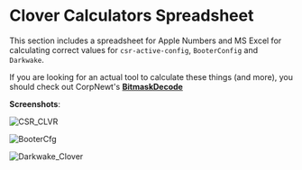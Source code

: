 # Clover Calculators Spreadsheet

This section includes a spreadsheet for Apple Numbers and MS Excel for calculating correct values for `csr-active-config`, `BooterConfig` and `Darkwake`. 

If you are looking for an actual tool to calculate these things (and more), you should check out CorpNewt's [**BitmaskDecode**](https://github.com/corpnewt/BitmaskDecode)

**Screenshots**:

![CSR_CLVR](https://user-images.githubusercontent.com/76865553/180943866-26d80d0e-6a88-49b3-a007-81bd81632934.png)

![BooterCfg](https://user-images.githubusercontent.com/76865553/137451683-befe8dbd-a1fd-44f1-8a1e-e851685ca92a.png)

![Darkwake_Clover](https://user-images.githubusercontent.com/76865553/137451694-226b1051-bf68-4277-915d-115c279c7d16.png)
